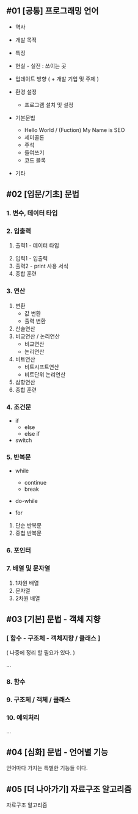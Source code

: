 ## #01 [공통] 프로그래밍 언어

* 역사
* 개발 목적
* 특징
* 현실 - 실전 : 쓰이는 곳 
* 업데이트 방향 ( + 개발 기업 및 주제 )
* 환경 설정
  * 프로그램 설치 및 설정

* 기본문법
  * Hello World / (Fuction) My Name is SEO
  * 세미콜론
  * 주석
  * 들여쓰기
  * 코드 블록
* 기타







## #02 [입문/기초] 문법

### 1. 변수, 데이터 타입

### 2. 입출력

1. 출력1 - 데이터 타입
2) 입력1 - 입출력
3) 출력2 - print 사용 서식
4) 종합 훈련

### 3. 연산 

1. 변환 
   - 값 변환
   - 출력 변환
2. 산술연산
3. 비교연산 / 논리연산
   * 비교연산
   * 논리연산
4. 비트연산
   * 비트시프트연산
   * 비트단위 논리연산
5. 삼항연산
6. 종합 훈련

### 4. 조건문

* if
  * else
  * else if
* switch

### 5. 반복문

* while
  * continue
  * break

* do-while
* for

1. 단순 반복문
2. 중첩 반복문

### 6. 포인터

### 7. 배열 및 문자열

1. 1차원 배열
2. 문자열
3. 2차원 배열













## #03 [기본] 문법 - 객체 지향



### [ 함수 - 구조체 - 객체지향 / 클래스 ]

( 나중에 정리 할 필요가 있다. )

...

### 8. 함수

### 9. 구조체 / 객체 / 클래스

### 10. 예외처리

...















## #04 [심화] 문법 - 언어별 기능 

언어마다 가지는 특별한 기능들 이다.











## #05 [더 나아가기] 자료구조 알고리즘

자료구조 알고리즘 

